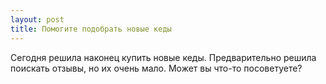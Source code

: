 ```yaml
---
layout: post 
title: Помогите подобрать новые кеды 
--- 
```

Сегодня решила наконец купить новые кеды. Предварительно решила поискать отзывы, но их очень мало. Может вы что-то посоветуете?